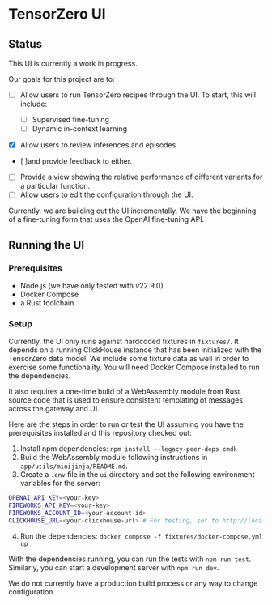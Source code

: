 # TensorZero UI

## Status

This UI is currently a work in progress.

Our goals for this project are to:

- [ ] Allow users to run TensorZero recipes through the UI. To start, this will include:

  - [ ] Supervised fine-tuning
  - [ ] Dynamic in-context learning

- [x] Allow users to review inferences and episodes
- [ ]and provide feedback to either.
- [ ] Provide a view showing the relative performance of different variants for a particular function.
- [ ] Allow users to edit the configuration through the UI.

Currently, we are building out the UI incrementally.
We have the beginning of a fine-tuning form that uses the OpenAI fine-tuning API.

## Running the UI

### Prerequisites

- Node.js (we have only tested with v22.9.0)
- Docker Compose
- a Rust toolchain

### Setup

Currently, the UI only runs against hardcoded fixtures in `fixtures/`.
It depends on a running ClickHouse instance that has been initialized with the TensorZero data model.
We include some fixture data as well in order to exercise some functionality.
You will need Docker Compose installed to run the dependencies.

It also requires a one-time build of a WebAssembly module from Rust source code that is used to ensure consistent templating of messages across the gateway and UI.

Here are the steps in order to run or test the UI assuming you have the prerequisites installed and this repository checked out:

1. Install npm dependencies: `npm install --legacy-peer-deps cmdk`
2. Build the WebAssembly module following instructions in `app/utils/minijinja/README.md`.
3. Create a `.env` file in the `ui` directory and set the following environment variables for the server:

```bash
OPENAI_API_KEY=<your-key>
FIREWORKS_API_KEY=<your-key>
FIREWORKS_ACCOUNT_ID=<your-account-id>
CLICKHOUSE_URL=<your-clickhouse-url> # For testing, set to http://localhost:8123/tensorzero
```

4. Run the dependencies: `docker compose -f fixtures/docker-compose.yml up`

With the dependencies running, you can run the tests with `npm run test`.
Similarly, you can start a development server with `npm run dev`.

We do not currently have a production build process or any way to change configuration.

